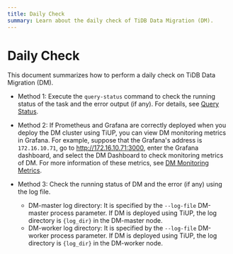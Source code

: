 ```yaml
---
title: Daily Check
summary: Learn about the daily check of TiDB Data Migration (DM).
---
```


# Daily Check

This document summarizes how to perform a daily check on TiDB Data Migration (DM).

+ Method 1: Execute the `query-status` command to check the running status of the task and the error output (if any). For details, see [Query Status](query-status.md).

+ Method 2: If Prometheus and Grafana are correctly deployed when you deploy the DM cluster using TiUP, you can view DM monitoring metrics in Grafana. For example, suppose that the Grafana's address is `172.16.10.71`, go to <http://172.16.10.71:3000>, enter the Grafana dashboard, and select the DM Dashboard to check monitoring metrics of DM. For more information of these metrics, see [DM Monitoring Metrics](monitor-a-dm-cluster.md).

+ Method 3: Check the running status of DM and the error (if any) using the log file.

    - DM-master log directory: It is specified by the `--log-file` DM-master process parameter. If DM is deployed using TiUP, the log directory is `{log_dir}` in the DM-master node.
    - DM-worker log directory: It is specified by the `--log-file` DM-worker process parameter. If DM is deployed using TiUP, the log directory is `{log_dir}` in the DM-worker node.

